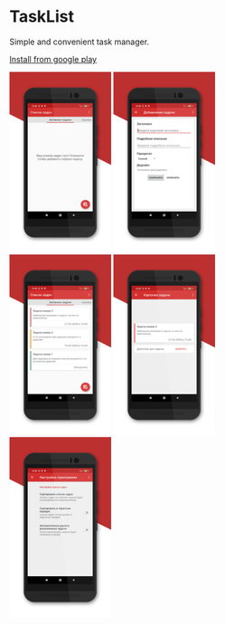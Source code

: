 # TaskList

Simple and convenient task manager.

[Install from google play](https://play.google.com/store/apps/details?id=com.arturdevmob.tasklist)

<img src="https://raw.githubusercontent.com/ArturDevMob/TaskList/master/images/1.png" width="180" /> <img src="https://raw.githubusercontent.com/ArturDevMob/TaskList/master/images/2.png" width="180" /> <img src="https://raw.githubusercontent.com/ArturDevMob/TaskList/master/images/3.png" width="180" /> <img src="https://raw.githubusercontent.com/ArturDevMob/TaskList/master/images/4.png" width="180" /> <img src="https://raw.githubusercontent.com/ArturDevMob/TaskList/master/images/5.png" width="180" />
